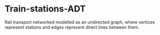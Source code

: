 # Train-stations-ADT

Rail transport networked modelled as an undirected graph, where vertices represent stations and edges represent direct lines between them.
